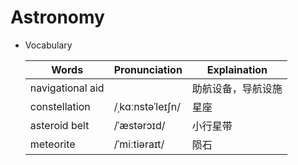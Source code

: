 # Astronomy

- Vocabulary

    | Words | Pronunciation | Explaination | 
    | ----- | ------------- | ------------ |
    | navigational aid | | 助航设备，导航设施 |
    | constellation | /ˌkɑːnstəˈleɪʃn/ | 星座 |
    | asteroid belt | /ˈæstərɔɪd/ | 小行星带 |
    | meteorite | /ˈmiːtiəraɪt/ | 陨石 |